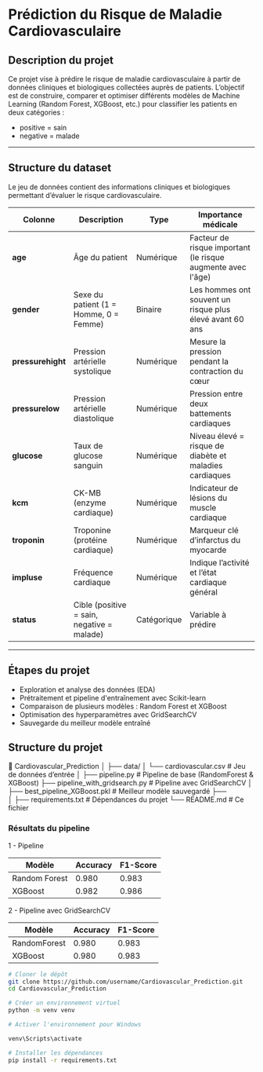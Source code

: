 # Prédiction du Risque de Maladie Cardiovasculaire
## Description du projet

Ce projet vise à prédire le risque de maladie cardiovasculaire à partir de données cliniques et biologiques collectées auprès de patients.
L’objectif est de construire, comparer et optimiser différents modèles de Machine Learning (Random Forest, XGBoost, etc.) pour classifier les patients en deux catégories :

- positive = sain
- negative = malade
---

## Structure du dataset
Le jeu de données contient des informations cliniques et biologiques permettant d’évaluer le risque cardiovasculaire.

| Colonne | Description | Type | Importance médicale |
|----------|-------------|------|----------------------|
| **age** | Âge du patient | Numérique | Facteur de risque important (le risque augmente avec l'âge) |
| **gender** | Sexe du patient (1 = Homme, 0 = Femme) | Binaire | Les hommes ont souvent un risque plus élevé avant 60 ans |
| **pressurehight** | Pression artérielle systolique | Numérique | Mesure la pression pendant la contraction du cœur |
| **pressurelow** | Pression artérielle diastolique | Numérique | Pression entre deux battements cardiaques |
| **glucose** | Taux de glucose sanguin | Numérique | Niveau élevé = risque de diabète et maladies cardiaques |
| **kcm** | CK-MB (enzyme cardiaque) | Numérique | Indicateur de lésions du muscle cardiaque |
| **troponin** | Troponine (protéine cardiaque) | Numérique | Marqueur clé d’infarctus du myocarde |
| **impluse** | Fréquence cardiaque | Numérique | Indique l’activité et l’état cardiaque général |
| **status** | Cible (positive = sain, negative = malade) | Catégorique | Variable à prédire |

---

## Étapes du projet
- Exploration et analyse des données (EDA)
- Prétraitement et pipeline d'entraînement avec Scikit-learn
- Comparaison de plusieurs modèles : Random Forest et XGBoost
- Optimisation des hyperparamètres avec GridSearchCV
- Sauvegarde du meilleur modèle entraîné

## Structure du projet
📂 Cardiovascular_Prediction
│
├── data/
│   └── cardiovascular.csv                # Jeu de données d’entrée
│
├── pipeline.py                           # Pipeline de base (RandomForest & XGBoost)
├── pipeline_with_gridsearch.py           # Pipeline avec GridSearchCV
│
├── best_pipeline_XGBoost.pkl               # Meilleur modèle sauvegardé
├──  
│
├── requirements.txt                      # Dépendances du projet
└── README.md                             # Ce fichier

### Résultats du pipeline 
 1 - Pipeline 

| Modèle | Accuracy | F1-Score |
|---------|-----------|-----------|
| Random Forest | 0.980 | 0.983 |
| XGBoost | 0.982 | 0.986 |

 2 - Pipeline avec GridSearchCV

| Modèle | Accuracy | F1-Score |
|---------|-----------|-----------|
| RandomForest | 0.980 | 0.983 |
| XGBoost  | 0.980 | 0.983 |

```bash
# Cloner le dépôt
git clone https://github.com/username/Cardiovascular_Prediction.git
cd Cardiovascular_Prediction

# Créer un environnement virtuel
python -m venv venv

# Activer l'environnement pour Windows

venv\Scripts\activate

# Installer les dépendances
pip install -r requirements.txt

```

